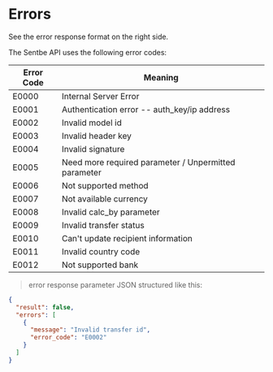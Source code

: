 # Errors

<aside class="notice">
See the error response format on the right side.
</aside>

The Sentbe API uses the following error codes:

Error Code | Meaning
---------- | -------
E0000 | Internal Server Error 
E0001 | Authentication error -- auth_key/ip address
E0002 | Invalid model id
E0003 | Invalid header key
E0004 | Invalid signature
E0005 | Need more required parameter / Unpermitted parameter
E0006 | Not supported method
E0007 | Not available currency
E0008 | Invalid calc_by parameter
E0009 | Invalid transfer status
E0010 | Can't update recipient information
E0011 | Invalid country code
E0012 | Not supported bank

> error response parameter JSON structured like this:

```json
{
  "result": false,
  "errors": [
    {
      "message": "Invalid transfer id",
      "error_code": "E0002"
    }
  ]
}
```
